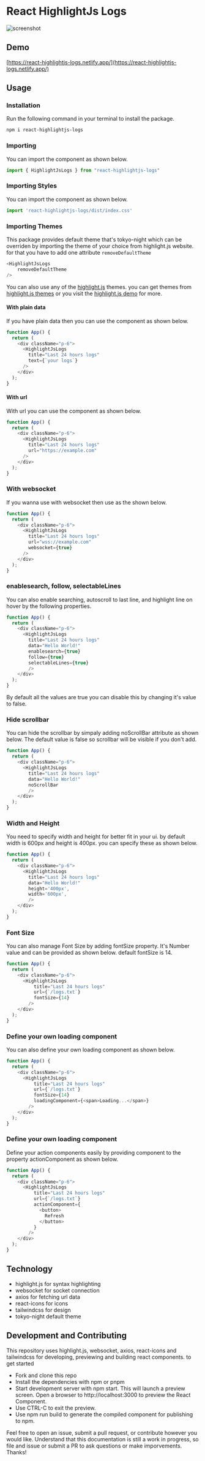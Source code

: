 # React HighlightJs Logs

![screenshot](./screenshot.png)

## Demo

[https://react-highlightjs-logs.netlify.app/](https://react-highlightjs-logs.netlify.app/)

## Usage

### Installation
Run the following command in your terminal to install the package.

```bash
npm i react-highlightjs-logs
```

### Importing
You can import the component as shown below.
```javascript
import { HighlightJsLogs } from "react-highlightjs-logs"
```

### Importing Styles
You can import the component as shown below.
```javascript
import 'react-highlightjs-logs/dist/index.css'
```

### Importing Themes
This package provides default theme that's tokyo-night which can be overriden by importing the theme of your choice from highlight.js website. for that you have to add one attribute `removeDefaultTheme`

```javascript
<HighlightJsLogs
    removeDefaultTheme
/>
```

You can also use any of the [highlight.js](https://github.com/highlightjs/highlight.js/tree/main/src/styles) themes. you can get themes from [highlight.js themes](https://github.com/highlightjs/highlight.js/tree/main/src/styles) or you visit the [highlight.js demo](https://highlightjs.org/static/demo) for more.



#### With plain data
If you have plain data then you can use the component as shown below.
```javascript
function App() {
  return (
    <div className="p-6">
      <HighlightJsLogs 
        title="Last 24 hours logs" 
        text={`your logs`}
      />
    </div>
  );
}
```

#### With url
With url you can use the component as shown below.
```javascript
function App() {
  return (
    <div className="p-6">
      <HighlightJsLogs 
        title="Last 24 hours logs" 
        url="https://example.com"
      />
    </div>
  );
}
```

### With websocket
If you wanna use with websocket then use as the shown below.
```javascript
function App() {
  return (
    <div className="p-6">
      <HighlightJsLogs 
        title="Last 24 hours logs" 
        url="wss://example.com" 
        websocket={true}
      />
    </div>
  );
}
```

### enablesearch, follow, selectableLines
You can also enable searching, autoscroll to last line, and highlight line on hover by the following properties. 
```javascript
function App() {
  return (
    <div className="p-6">
      <HighlightJsLogs 
        title="Last 24 hours logs" 
        data="Hello World!" 
        enablesearch={true} 
        follow={true} 
        selectableLines={true}
        />
    </div>
  );
}
```
By default all the values are true you can disable this by changing it's value to false.

### Hide scrollbar
You can hide the scrollbar by simpaly adding noScrollBar attribute as shown below. The default value is false so scrollbar will be visible if you don't add.
```javascript
function App() {
  return (
    <div className="p-6">
      <HighlightJsLogs 
        title="Last 24 hours logs" 
        data="Hello World!" 
        noScrollBar
        />
    </div>
  );
}
```

### Width and Height
You need to specify width and height for better fit in your ui. by default width is 600px and height is 400px. you can specify these as shown below.
```javascript
function App() {
  return (
    <div className="p-6">
      <HighlightJsLogs 
        title="Last 24 hours logs" 
        data="Hello World!" 
        height='400px',
        width='600px',
        />
    </div>
  );
}
```

### Font Size
You can also manage Font Size by adding fontSize property. It's Number value and can be provided as shown below. default fontSize is 14.

```javascript
function App() {
  return (
    <div className="p-6">
      <HighlightJsLogs 
          title="Last 24 hours logs" 
          url={`/logs.txt`} 
          fontSize={14}
        />
    </div>
  );
}
```

### Define your own loading component
You can also define your own loading component as shown below.

```javascript
function App() {
  return (
    <div className="p-6">
      <HighlightJsLogs 
          title="Last 24 hours logs" 
          url={`/logs.txt`} 
          fontSize={14}
          loadingComponent={<span>Loading...</span>}
        />
    </div>
  );
}
```

### Define your own loading component
Define your action components easily by providing component to the property actionComponent as shown below.

```javascript
function App() {
  return (
    <div className="p-6">
      <HighlightJsLogs 
          title="Last 24 hours logs" 
          url={`/logs.txt`} 
          actionComponent={
            <button>
              Refresh
            </button>
          }
        />
    </div>
  );
}
```

## Technology
- highlight.js for syntax highlighting
- websocket for socket connection
- axios for fetching url data
- react-icons for icons
- tailwindcss for design
- tokyo-night default theme

## Development and Contributing
This repository uses highlight.js, websocket, axios, react-icons and tailwindcss for developing, previewing and building react components. to get started

- Fork and clone this repo
- Install the dependencies with npm or pnpm
- Start development server with npm start. This will launch a preview screen. Open a browser to http://localhost:3000 to preview the React Component.
- Use CTRL-C to exit the preview.
- Use npm run build to generate the compiled component for publishing to npm.

Feel free to open an issue, submit a pull request, or contribute however you would like. Understand that this documentation is still a work in progress, so file and issue or submit a PR to ask questions or make imporvements. Thanks!
